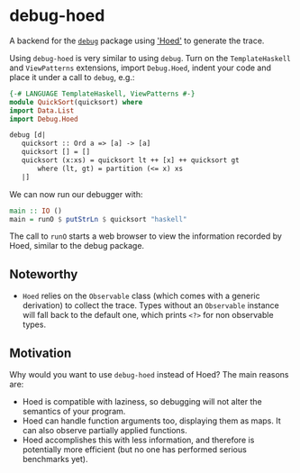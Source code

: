 # debug-hoed

A backend for the [`debug`](http://hackage.haskell.org/package/debug) package using ['Hoed'](http://hackage.haskell.org/package/Hoed) to generate the trace.

Using `debug-hoed` is very similar to using `debug`.
Turn on the `TemplateHaskell` and `ViewPatterns` extensions, import `Debug.Hoed`, indent your code and place it under a call to `debug`, e.g.:

```haskell
{-# LANGUAGE TemplateHaskell, ViewPatterns #-}
module QuickSort(quicksort) where
import Data.List
import Debug.Hoed

debug [d|
   quicksort :: Ord a => [a] -> [a]
   quicksort [] = []
   quicksort (x:xs) = quicksort lt ++ [x] ++ quicksort gt
       where (lt, gt) = partition (<= x) xs
   |]
```

We can now run our debugger with:

```haskell
main :: IO ()
main = runO $ putStrLn $ quicksort "haskell"
```

The call to `runO` starts a web browser to view the information recorded by Hoed, similar to the debug package.

## Noteworthy

- `Hoed` relies on the `Observable` class (which comes with a generic derivation) to collect the trace. Types without an `Observable` instance will fall back to the default one, which prints `<?>` for non observable types.

## Motivation

Why would you want to use `debug-hoed` instead of Hoed? The main reasons are:

- Hoed is compatible with laziness, so debugging will not alter the semantics of your program.
- Hoed can handle function arguments too, displaying them as maps. It can also observe partially applied functions.
- Hoed accomplishes this with less information, and therefore is potentially more efficient (but no one has performed serious benchmarks yet). 
